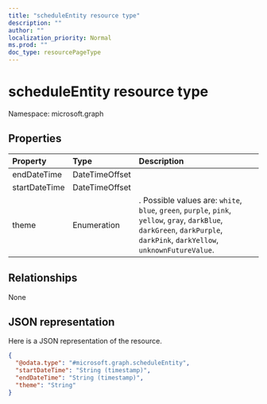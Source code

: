 ```yaml
---
title: "scheduleEntity resource type"
description: ""
author: ""
localization_priority: Normal
ms.prod: ""
doc_type: resourcePageType
---
```


# scheduleEntity resource type


Namespace: microsoft.graph



## Properties
|Property|Type|Description|
|:---|:---|:---|
|endDateTime|DateTimeOffset||
|startDateTime|DateTimeOffset||
|theme|Enumeration|. Possible values are: `white`, `blue`, `green`, `purple`, `pink`, `yellow`, `gray`, `darkBlue`, `darkGreen`, `darkPurple`, `darkPink`, `darkYellow`, `unknownFutureValue`.|

## Relationships
None

## JSON representation
Here is a JSON representation of the resource.
<!-- {
  "blockType": "resource",
  "@odata.type": "microsoft.graph.scheduleEntity"
}
-->
``` json
{
  "@odata.type": "#microsoft.graph.scheduleEntity",
  "startDateTime": "String (timestamp)",
  "endDateTime": "String (timestamp)",
  "theme": "String"
}
```

